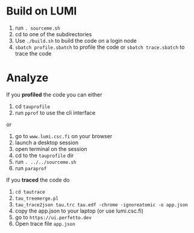 # Build on LUMI

1. run `. sourceme.sh`
2. cd to one of the subdirectories
3. Use `./build.sh` to build the code on a login node
4. `sbatch profile.sbatch` to profile the code or `sbatch trace.sbatch` to trace the code

# Analyze
If you **profiled** the code you can either
1. cd `tauprofile`
2. run `pprof` to use the cli interface

or
1. go to `www.lumi.csc.fi` on your browser
2. launch a desktop session
3. open terminal on the session
4. cd to the `tauprofile` dir
5. run `. ../../sourceme.sh`
6. run `paraprof`

If you **traced** the code do
1. `cd tautrace`
2. `tau_treemerge.pl`
3. `tau_trace2json tau.trc tau.edf -chrome -ignoreatomic -o app.json`
4. copy the app.json to your laptop (or use lumi.csc.fi)
5. go to `https://ui.perfetto.dev`
6. Open trace file `app.json`
